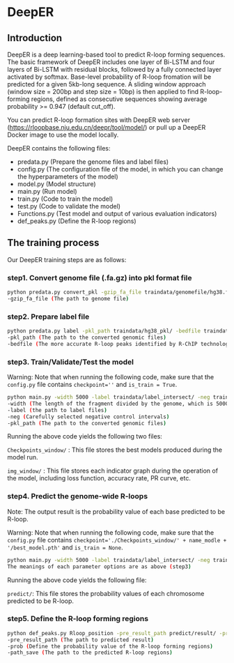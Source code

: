 # DeepER

## Introduction

DeepER is a deep learning-based tool to predict R-loop forming sequences. The basic framework of DeepER includes one layer of Bi-LSTM and four layers of Bi-LSTM with residual blocks, followed by a fully connected layer activated by softmax. Base-level probability of R-loop fromation will be predicted for a given 5kb-long sequence. A sliding window approach (window size = 200bp and step size = 10bp) is then applied to find R-loop-forming regions, defined as consecutive sequences showing average probability >= 0.947 (default cut_off).

You can predict R-loop formation sites with DeepER web server 
(https://rloopbase.nju.edu.cn/deepr/tool/model/) or pull up a DeepER Docker image to use the model locally.

DeepER contains the following files:

- predata.py (Prepare the genome files and label files)
- config.py (The configuration file of the model, in which you can change the hyperparameters of the model)
- model.py (Model structure)
- main.py (Run model)
- train.py (Code to train the model)
- test.py (Code to validate the model)
- Functions.py (Test model and output of various evaluation indicators)
- def_peaks.py (Define the R-loop regions)

## The training process

Our DeepER training steps are as follows:

### step1. Convert genome file (.fa.gz) into pkl format file

```bash
python predata.py convert_pkl -gzip_fa_file traindata/genomefile/hg38.fa.gz
-gzip_fa_file (The path to genome file)
```

### step2. Prepare label file

```bash
python predata.py label -pkl_path traindata/hg38_pkl/ -bedfile traindata/RChIP.intersect.bed
-pkl_path (The path to the converted genomic files)
-bedfile (The more accurate R-loop peaks identified by R-ChIP technology in the paper)
```

### step3. Train/Validate/Test the model

Warning: Note that when running the following code, make sure that the `config.py` file contains `checkpoint=''` and `is_train = True`.

```bash
python main.py -width 5000 -label traindata/label_intersect/ -neg traindata/neg_5k.bed -pkl_path traindata/hg38_pkl/
-width (The length of the fragment divided by the genome, which is 5000bp by default in this paper)
-label (the path to label files)
-neg (Carefully selected negative control intervals)
-pkl_path (The path to the converted genomic files)
```

Running the above code yields the following two files:

`Checkpoints_window/` : This file stores the best models produced during the model run.

`img_window/`                  : This file stores each indicator graph during the operation of the model, including loss function, accuracy rate, PR curve, etc.

### step4. Predict the genome-wide R-loops 

Note: The output result is the probability value of each base predicted to be R-loop.

Warning: Note that when running the following code, make sure that the `config.py` file contains `checkpoint='./Checkpoints_window/' + name_modle + '/best_model.pth'` and `is_train = None`.

```bash
python main.py -width 5000 -label traindata/label_intersect/ -neg traindata/negtest.bed -pkl_path traindata/hg38_pkl/
The meanings of each parameter options are as above (step3)
```

Running the above code yields the following file:

`predict/`: This file stores the probability values of each chromosome predicted to be R-loop.

### step5. Define the R-loop forming regions

```bash
python def_peaks.py Rloop_position -pre_result_path predict/result/ -prob 0.947 -path_save predict/Res_Bidir_LSTM/
-pre_result_path (The path to predicted result)
-prob (Define the probability value of the R-loop forming regions)
-path_save (The path to the predicted R-loop regions)
```









